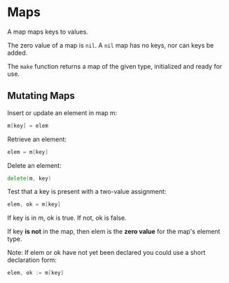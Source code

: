 # Maps
A map maps keys to values.

The zero value of a map is `nil`. A `nil` map has no keys, nor can keys be added.

The `make` function returns a map of the given type, initialized and ready for use.

## Mutating Maps
Insert or update an element in map m:
```go
m[key] = elem
```

Retrieve an element:
```go
elem = m[key]
```

Delete an element:
```go
delete(m, key)
```

Test that a key is present with a two-value assignment:
```go
elem, ok = m[key]
```

If key is in m, ok is true. If not, ok is false.

If key **is not** in the map, then elem is the **zero value** for the map's element type.

Note: If elem or ok have not yet been declared you could use a short declaration form:
```go
elem, ok := m[key]
```